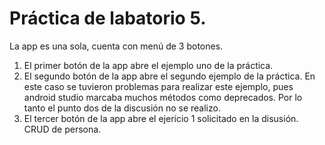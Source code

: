 # Práctica de labatorio 5.

La app es una sola, cuenta con menú de 3 botones.

1. El primer botón de la app abre el ejemplo uno de la práctica.
2. El segundo botón de la app abre el segundo ejemplo de la práctica. En este caso se tuvieron problemas para realizar este ejemplo, pues android studio marcaba muchos métodos como deprecados. Por lo tanto el punto dos de la discusión no se realizo.
3. El tercer botón de la app abre el ejericio 1 solicitado en la disusión. CRUD de persona.